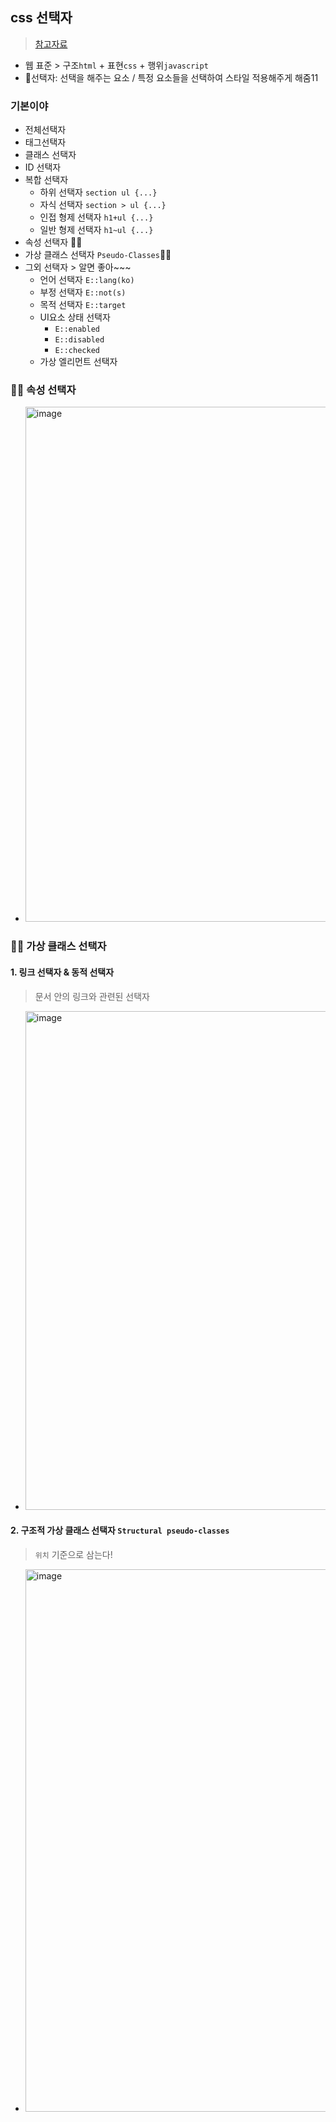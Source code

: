 ## css 선택자
> [참고자료](https://www.nextree.co.kr/p8468/)
- 웹 표준 > 구조`html` + 표현`css` + 행위`javascript`
- 🐥선택자: 선택을 해주는 요소 / 특정 요소들을 선택하여 스타일 적용해주게 해줌11
### 기본이야
- 전체선택자
- 태그선택자
- 클래스 선택자
- ID 선택자
- 복합 선택자
  - 하위 선택자 `section ul {...}`
  - 자식 선택자 `section > ul {...}`
  - 인접 형제 선택자 `h1+ul {...}`
  - 일반 형제 선택자 `h1~ul {...}`
- 속성 선택자 👨‍🌾
- 가상 클래스 선택자 `Pseudo-Classes`👨‍🌾
- 그외 선택자 > 알면 좋아~~~
  - 언어 선택자 `E::lang(ko)`
  - 부정 선택자 `E::not(s)`
  - 목적 선택자 `E::target`
  - UI요소 상태 선택자
    - `E::enabled`
    - `E::disabled`
    - `E::checked`
  - 가상 엘리먼트 선택자 
### 👨‍🌾 속성 선택자
- <img width="824" alt="image" src="https://github.com/hyunolike/info-docs/assets/61215550/76f02149-e402-4de1-8bab-5d7ea819f9aa">
### 👨‍🌾 가상 클래스 선택자 
#### 1. 링크 선택자 & 동적 선택자
> 문서 안의 링크와 관련된 선택자
- <img width="798" alt="image" src="https://github.com/hyunolike/info-docs/assets/61215550/013aae40-9bb3-4ef8-8687-66bdb0719aa1">
#### 2. 구조적 가상 클래스 선택자 `Structural pseudo-classes`
> `위치` 기준으로 삼는다!
- <img width="868" alt="image" src="https://github.com/hyunolike/info-docs/assets/61215550/3385319b-8be2-41eb-955a-065d8d265a73">
